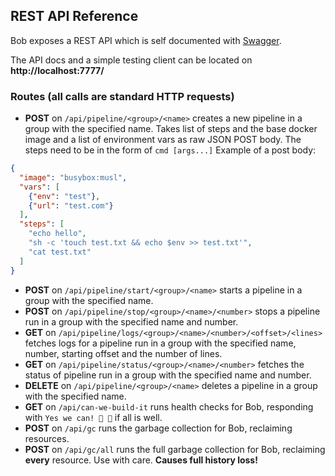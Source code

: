 ## REST API Reference

Bob exposes a REST API which is self documented with [Swagger](https://swagger.io/).

The API docs and a simple testing client can be located on **http://localhost:7777/**

### Routes (all calls are standard HTTP requests)

- **POST** on `/api/pipeline/<group>/<name>` creates a new pipeline in a group with the specified name.
Takes list of steps and the base docker image and a list of environment vars as raw JSON POST body. 
The steps need to be in the form of `cmd [args...]`
Example of a post body:
```json
{
  "image": "busybox:musl",
  "vars": [
    {"env": "test"},
    {"url": "test.com"}
  ],
  "steps": [
    "echo hello",
    "sh -c 'touch test.txt && echo $env >> test.txt'",
    "cat test.txt"
  ]
}
```
- **POST** on `/api/pipeline/start/<group>/<name>` starts a pipeline in a group with the specified name. 
- **POST** on `/api/pipeline/stop/<group>/<name>/<number>` stops a pipeline run in a group with the specified name and number.
- **GET** on `/api/pipeline/logs/<group>/<name>/<number>/<offset>/<lines>` fetches logs for a pipeline run in a group 
with the specified name, number, starting offset and the number of lines.
- **GET** on `/api/pipeline/status/<group>/<name>/<number>` fetches the status of pipeline run in a group with the 
specified name and number.
- **DELETE** on `/api/pipeline/<group>/<name>` deletes a pipeline in a group with the specified name.
- **GET** on `/api/can-we-build-it` runs health checks for Bob, responding with
`Yes we can! 🔨 🔨` if all is well.
- **POST** on `/api/gc` runs the garbage collection for Bob, reclaiming resources.
- **POST** on `/api/gc/all` runs the full garbage collection for Bob, reclaiming **every** resource.
Use with care. **Causes full history loss!** 
